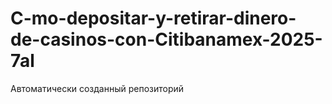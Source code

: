 # C-mo-depositar-y-retirar-dinero-de-casinos-con-Citibanamex-2025-7al
Автоматически созданный репозиторий
